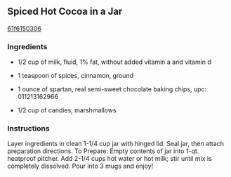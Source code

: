 ## Spiced Hot Cocoa in a Jar

[61f6150306](http://www.kraftrecipes.com/recipes/spiced-hot-cocoa-in-a-jar-129935.aspx)

### Ingredients

 - 1/2 cup of milk, fluid, 1% fat, without added vitamin a and vitamin d

 - 1 teaspoon of spices, cinnamon, ground

 - 1 ounce of spartan, real semi-sweet chocolate baking chips, upc: 011213162966

 - 1/2 cup of candies, marshmallows

### Instructions

Layer ingredients in clean 1-1/4 cup jar with hinged lid. Seal jar, then attach preparation directions. To Prepare: Empty contents of jar into 1-qt. heatproof pitcher. Add 2-1/4 cups hot water or hot milk; stir until mix is completely dissolved. Pour into 3 mugs and enjoy!